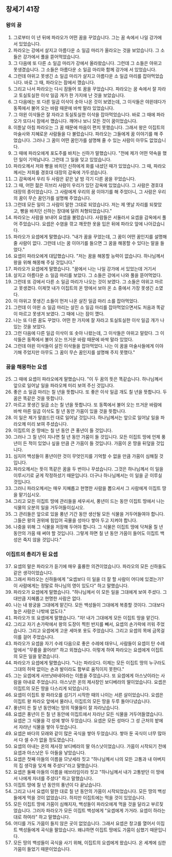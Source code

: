 ## 창세기 41장

### 왕의 꿈
1. 그로부터 이 년 뒤에 파라오가 어떤 꿈을 꾸었습니다. 그는 꿈 속에서 나일 강가에 서 있었습니다.
2. 파라오는 강에서 살지고 아름다운 소 일곱 마리가 올라오는 것을 보았습니다. 그 소들은 강가에서 풀을 뜯어먹었습니다.
3. 그 다음에 또 다른 소 일곱 마리가 강에서 올라왔습니다. 그런데 그 소들은 야위고 못생겼습니다. 그 소들은 아름다운 소 일곱 마리와 함께 강가에 서 있었습니다.
4. 그런데 야위고 못생긴 소 일곱 마리가 살지고 아름다운 소 일곱 마리를 잡아먹었습니다. 바로 그 때, 파라오는 잠에서 깼습니다.
5. 그리고 나서 파라오는 다시 잠들어 또 꿈을 꾸었습니다. 파라오는 꿈 속에서 잘 자라고 토실토실한 이삭 일곱 개가 한 가지에 난 것을 보았습니다.
6. 그 다음에는 또 다른 일곱 이삭이 솟아 나온 것이 보였는데, 그 이삭들은 야윈데다가 동쪽에서 불어 오는 바람 때문에 바싹 말라 있었습니다.
7. 그 야윈 이삭들은 잘 자라고 토실토실한 이삭을 잡아먹었습니다. 바로 그 때에 파라오가 또다시 잠에서 깼습니다. 깨어나 보니 모든 것이 꿈이었습니다.
8. 이튿날 아침 파라오는 그 꿈 때문에 마음이 편치 못했습니다. 그래서 왕은 이집트의 마술사와 지혜로운 사람들을 다 불렀습니다. 파라오는 그들에게 꿈 이야기를 해 주었습니다. 그러나 그 꿈이 어떤 꿈인가를 설명해 줄 수 있는 사람이 아무도 없었습니다.
9. 그 때에 파라오에게 포도주를 바치는 신하가 말했습니다. "전에 제가 어떤 약속을 했던 일이 기억납니다. 그런데 그 일을 잊고 있었습니다.
10. 파라오께서 저와 빵을 바치던 신하에게 화를 내셨던 때가 있었습니다. 그 때, 파라오께서는 저희를 경호대 대장의 감옥에 가두셨습니다.
11. 그 감옥에서 우리 두 사람은 같은 날 밤 각기 다른 꿈을 꾸었습니다.
12. 그 때, 어떤 젊은 히브리 사람이 우리가 있던 감옥에 있었습니다. 그 사람은 경호대 대장의 종이었습니다. 그 사람에게 우리의 꿈 이야기를 해 주었더니, 그 사람은 우리의 꿈이 무슨 꿈인가를 설명해 주었습니다.
13. 그런데 모든 일이 그 사람이 말한 그대로 되었습니다. 저는 제 옛날 자리를 되찾았고, 빵을 바치던 신하는 장대에 달려 처형되었습니다."
14. 파라오는 사람을 보내어 요셉을 불렀습니다. 사람들은 서둘러서 요셉을 감옥에서 풀어 주었습니다. 요셉은 수염을 깎고 깨끗한 옷을 입은 뒤에 파라오 앞에 나아갔습니다.
15. 파라오가 요셉에게 말했습니다. "내가 꿈을 꾸었는데, 그 꿈이 어떤 꿈인지를 설명해 줄 사람이 없다. 그런데 너는 꿈 이야기를 들으면 그 꿈을 해몽할 수 있다는 말을 들었다."
16. 요셉이 파라오에게 대답했습니다. "저는 꿈을 해몽할 능력이 없습니다. 하나님께서 왕을 위해 해몽해 주실 것입니다."
17. 파라오가 요셉에게 말했습니다. "꿈에서 나는 나일 강가에 서 있었는데 거기서
18. 살지고 아름다운 소 일곱 마리를 보았다. 그 소들은 강에서 나와 풀을 뜯어먹었다.
19. 그런데 또 강에서 다른 소 일곱 마리가 나오는 것이 보였다. 그 소들은 야위고 마르고 못생겼다. 이제껏 내가 이집트의 온 땅에서 보아 온 소 중에서 가장 못생긴 소였다.
20. 이 야위고 못생긴 소들이 먼저 나온 살진 일곱 마리 소를 잡아먹었다.
21. 그런데 이 야윈 소 일곱 마리는 살진 소 일곱 마리를 잡아먹었으면서도 처음과 똑같이 마르고 못생겨 보였다. 그 때에 나는 잠이 깼다.
22. 나는 또 다른 꿈도 꾸었다. 어떤 한 가지에 잘 자라고 토실토실한 이삭 일곱 개가 나 있는 것을 보았다.
23. 그런 다음에 다른 일곱 이삭이 또 솟아 나왔는데, 그 이삭들은 야위고 말랐다. 그 이삭들은 동쪽에서 불어 오는 뜨거운 바람 때문에 바싹 말라 있었다.
24. 그런데 야윈 이삭들이 살진 이삭들을 잡아먹었다. 나는 이 꿈을 마술사들에게 이야기해 주었지만 아무도 그 꿈이 무슨 꿈인지를 설명해 주지 못했다."
### 꿈을 해몽하는 요셉
25. 그 때에 요셉이 파라오에게 말했습니다. "이 두 꿈의 뜻은 똑같습니다. 하나님께서 앞으로 일어날 일을 파라오께 미리 보여 주신 것입니다.
26. 좋은 소 일곱 마리는 칠 년을 뜻합니다. 또 좋은 이삭 일곱 개도 칠 년을 뜻합니다. 두 꿈은 똑같은 것을 뜻합니다.
27. 마르고 못생긴 일곱 소는 칠 년을 뜻합니다. 또 동쪽에서 불어 오는 뜨거운 바람에 바싹 마른 일곱 이삭도 칠 년 동안 가뭄이 있을 것을 뜻합니다.
28. 이 일은 제가 말씀드린 대로 일어날 것입니다. 하나님께서는 앞으로 일어날 일을 파라오께 미리 보여 주셨습니다.
29. 이집트의 온 땅에는 칠 년 동안 큰 풍년이 들 것입니다.
30. 그러나 그 칠 년이 지나면 칠 년 동안 가뭄이 들 것입니다. 모든 이집트 땅에 언제 풍년이 든 적이 있었나 싶을 만큼 큰 가뭄이 들 것입니다. 가뭄이 온 땅을 뒤덮을 것입니다.
31. 심지어 백성들이 풍년이란 것이 무엇인지를 기억할 수 없을 만큼 가뭄이 심해질 것입니다.
32. 파라오께서는 뜻이 똑같은 꿈을 두 번이나 꾸셨습니다. 그것은 하나님께서 이 일을 이루시기로 굳게 작정하셨기 때문입니다. 더구나 하나님께서는 이 일을 곧 이루실 것입니다.
33. 그러니 파라오께서는 매우 지혜롭고 현명한 사람을 뽑으셔서 그 사람에게 이집트 땅을 맡기십시오.
34. 그리고 모든 이집트 땅에 관리들을 세우셔서, 풍년이 드는 동안 이집트 땅에서 나는 식물의 오분의 일을 거두어들이십시오.
35. 그 관리들은 앞으로 있을 풍년 기간 동안 생산될 모든 식물을 거두어들여야 합니다. 그들은 왕의 권위에 힘입어 곡물을 성마다 쌓아 두고 지켜야 합니다.
36. 나중을 위해 그 식물을 저장해 두어야 합니다. 그 식물은 이집트 땅에 닥쳐올 칠 년 동안의 가뭄 때 써야 할 것입니다. 그렇게 하면 칠 년 동안 가뭄이 들어도 이집트 백성은 죽지 않을 것입니다."
### 이집트의 총리가 된 요셉
37. 요셉의 말은 파라오가 듣기에 매우 훌륭한 의견이었습니다. 파라오의 모든 신하들도 같은 생각이었습니다.
38. 그래서 파라오는 신하들에게 "요셉보다 이 일을 더 잘 할 사람이 어디에 있겠는가? 이 사람에게는 정말로 하나님의 영이 있도다" 하고 말했습니다.
39. 파라오가 요셉에게 말했습니다. "하나님께서 이 모든 일을 그대에게 보여 주셨다. 그대만큼 지혜롭고 현명한 사람은 없다.
40. 나는 내 왕궁을 그대에게 맡긴다. 모든 백성들이 그대에게 복종할 것이다. 그대보다 높은 사람은 나밖에 없도다."
41. 파라오가 또 요셉에게 말했습니다. "자! 내가 그대에게 모든 이집트 땅을 맡긴다.
42. 그리고 자기 손가락에서 왕의 도장이 찍힌 반지를 빼서, 요셉의 손가락에 끼워 주었습니다. 그리고 요셉에게 고운 세마포 옷도 주었습니다. 그리고 요셉의 목에 금목걸이를 걸어 주었습니다.
43. 파라오가 요셉을 자기 수레 다음으로 좋은 수레에 태우니, 사람들이 요셉이 탄 수레 앞에서 "무릎을 꿇어라!" 하고 외쳤습니다. 이렇게 하여 파라오는 요셉에게 이집트의 모든 일을 맡겼습니다.
44. 파라오가 요셉에게 말했습니다. "나는 파라오다. 이제는 모든 이집트 땅의 누구라도 그대의 허락 없이는 손과 발이라도 함부로 움직이지 못한다."
45. 그는 요셉에게 사브낫바네아라는 이름을 주었습니다. 또 요셉에게 아스낫이라는 사람을 아내로 주었습니다. 아스낫은 온의 제사장인 보디베라의 딸이었습니다. 요셉은 이집트의 모든 땅을 다스리게 되었습니다.
46. 요셉이 이집트 왕 파라오를 섬기기 시작한 때의 나이는 서른 살이었습니다. 요셉은 이집트 왕 파라오 앞에서 물러나, 이집트의 모든 땅을 두루 돌아다녔습니다.
47. 풍년이 든 칠 년 동안에는 땅의 작물들이 잘 자라났습니다.
48. 요셉은 풍년이 든 칠 년 동안에 이집트에서 자라난 모든 식물을 거두어들였습니다. 요셉은 그 식물을 각 성에 쌓아 두었습니다. 요셉은 모든 성마다 그 성 근처의 밭에서 자라난 식물을 쌓아 두었습니다.
49. 요셉은 바다의 모래와 같이 많은 곡식을 쌓아 두었습니다. 쌓아 둔 곡식이 너무 많아서 다 셀 수가 없을 정도였습니다.
50. 요셉의 아내는 온의 제사장 보디베라의 딸 아스낫이었습니다. 가뭄이 시작되기 전에 요셉과 아스낫은 두 아들을 낳았습니다.
51. 요셉은 첫째 아들의 이름을 므낫세라 짓고 "하나님께서 나의 모든 고통과 내 아버지의 집 생각을 잊게 해 주셨다"라고 말했습니다.
52. 요셉은 둘째 아들의 이름을 에브라임이라 짓고 "하나님께서 내가 고통받던 이 땅에서 나에게 자녀를 주셨다" 하고 말했습니다.
53. 이집트 땅에 칠 년 동안의 풍년이 다 끝났습니다.
54. 그리고 나서 요셉이 말한 대로 칠 년 동안의 가뭄이 시작되었습니다. 모든 땅의 백성들에게 먹을 것이 없었습니다. 하지만 이집트에는 먹을 것이 있었습니다.
55. 모든 이집트 땅에 가뭄이 심해지자, 백성들이 파라오에게 먹을 것을 달라고 부르짖었습니다. 그러자 파라오가 모든 이집트 백성에게 "요셉에게 가거라. 요셉이 하라는 대로 하여라" 하고 말했습니다.
56. 어디를 가도 가뭄이 들지 않은 곳이 없었습니다. 그래서 요셉은 창고를 열어서 이집트 백성들에게 곡식을 팔았습니다. 왜냐하면 이집트 땅에도 가뭄이 심했기 때문입니다.
57. 모든 땅의 백성들이 곡식을 사기 위해, 이집트의 요셉에게 왔습니다. 온 세계에 심한 가뭄이 들었기 때문이었습니다.